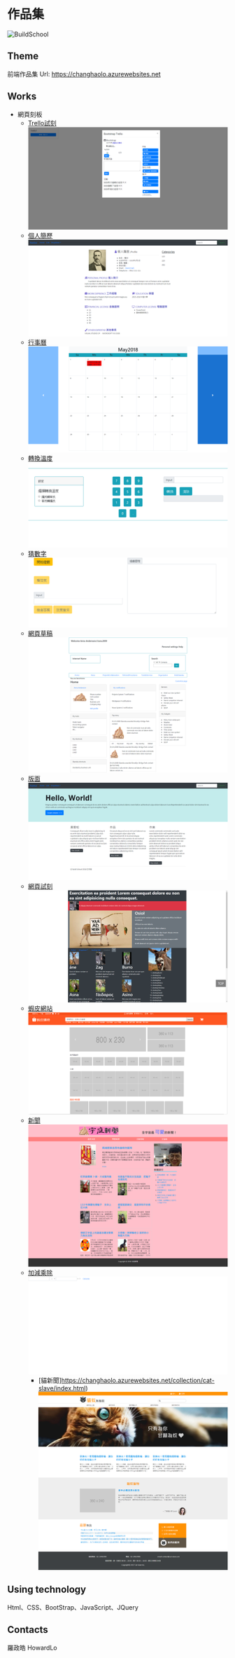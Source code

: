 # 作品集

![BuildSchool](https://upload.wikimedia.org/wikipedia/commons/thumb/f/fd/David_-_Napoleon_crossing_the_Alps_-_Malmaison2.jpg/300px-David_-_Napoleon_crossing_the_Alps_-_Malmaison2.jpg
"BuildSchool 2018")

## Theme
前端作品集 
Url: https://changhaolo.azurewebsites.net
## Works
* 網頁刻板
    * [Trello試刻](https://changhaolo.azurewebsites.net/collection/trello1.html)
    ![Trello](collection/Images/Trello1.PNG)
    * [個人簡歷](https://changhaolo.azurewebsites.net/collection/%E5%80%8B%E4%BA%BA%E7%B0%A1%E4%BB%8B.html)
    ![my](collection/Images/myhtml1.png)
    * [行事曆](https://changhaolo.azurewebsites.net/collection/%E6%9C%88%E6%9B%86.html)
    ![cul](collection/Images/col.png)
    * [轉換溫度](https://changhaolo.azurewebsites.net/collection/%E6%BA%AB%E5%BA%A6.html)
      ![hot](collection/Images/hotcoldchange.png)
    * [猜數字](https://changhaolo.azurewebsites.net/collection/%E7%8C%9C%E6%95%B8%E5%AD%97.html)
    ![guessnumber](collection/Images/hotcoldchange1.png)
    * [網頁草稿](https://changhaolo.azurewebsites.net/collection/%E7%B6%B2%E9%A0%81%E8%8D%89%E7%A8%BF.html)
   ![html1](collection/Images/html1.png)
    * [版面](https://changhaolo.azurewebsites.net/collection/%E7%89%88%E9%9D%A2.html)
    ![html2](collection/Images/html2.png)
    * [網頁試刻](https://changhaolo.azurewebsites.net/collection/%E7%B6%B2%E9%A0%81.html)
    ![html3](collection/Images/donkey1.PNG)
    * [蝦皮網站](https://changhaolo.azurewebsites.net/collection/2018_3_26/Shrimp%20skin.html)
     ![sharp](collection/Images/Shrimpskin.png)
    * [新聞](https://changhaolo.azurewebsites.net/collection/news/news.html)
     ![sharp](collection/Images/news.png)
    * [加減乘除](https://changhaolo.azurewebsites.net/collection/%E5%8A%A0%E6%B8%9B%E4%B9%98%E9%99%A4/jstest.html)
      ![abcd](collection/Images/abcd.png)
       * [貓新聞]https://changhaolo.azurewebsites.net/collection/cat-slave/index.html)
      ![catnews](collection/Images/cartnew.png)
## Using technology
Html、CSS、BootStrap、JavaScript、JQuery
## Contacts
羅政皓 HowardLo
